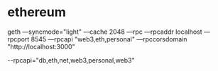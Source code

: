 # ethereum
geth —syncmode="light" —cache 2048 —rpc —rpcaddr localhost —rpcport 8545 —rpcapi "web3,eth,personal" —rpccorsdomain "http://localhost:3000"

--rpcapi="db,eth,net,web3,personal,web3"
